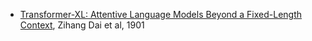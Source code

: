 
- [Transformer-XL: Attentive Language Models Beyond a Fixed-Length Context](https://arxiv.org/abs/1901.02860), Zihang Dai et al, 1901

